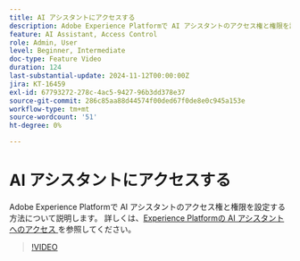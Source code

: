 ```yaml
---
title: AI アシスタントにアクセスする
description: Adobe Experience Platformで AI アシスタントのアクセス権と権限を設定する方法について説明します。
feature: AI Assistant, Access Control
role: Admin, User
level: Beginner, Intermediate
doc-type: Feature Video
duration: 124
last-substantial-update: 2024-11-12T00:00:00Z
jira: KT-16459
exl-id: 67793272-278c-4ac5-9427-96b3dd378e37
source-git-commit: 286c85aa88d44574f00ded67f0de8e0c945a153e
workflow-type: tm+mt
source-wordcount: '51'
ht-degree: 0%

---
```


# AI アシスタントにアクセスする

Adobe Experience Platformで AI アシスタントのアクセス権と権限を設定する方法について説明します。 詳しくは、[Experience Platformの AI アシスタントへのアクセス ](https://experienceleague.adobe.com/ja/docs/experience-platform/ai-assistant/access) を参照してください。

>[!VIDEO](https://video.tv.adobe.com/v/3436470/?learn=on&enablevpops)
